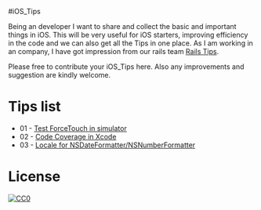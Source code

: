 #iOS_Tips

Being an developer I want to share and collect the basic and important things in iOS. This will be very useful for iOS starters, improving efficiency in the code and we can also get all the Tips in one place. As I am working in an company, I have got impression from our rails team [Rails Tips](https://github.com/logeshmallow/rails_tips).

Please free to contribute your iOS_Tips here. Also any improvements and suggestion are kindly welcome.

# Tips list
- 01 - [Test ForceTouch in simulator](https://github.com/MallowTech/iOS_tips/blob/master/ios_tips/2016-03-01-Test-ForceTouc-in-simulator.md)
- 02 - [Code Coverage in Xcode](https://github.com/MallowTech/iOS_tips/blob/master/ios_tips/2016-04-16-Code-Coverage-In-Xcode.md)
- 03 - [Locale for NSDateFormatter/NSNumberFormatter](https://github.com/MallowTech/iOS_tips/blob/master/ios_tips/2016-04-30-NSDateFormatters-NSNumberFormatter-Locale.md)

# License
<p xmlns:dct="http://purl.org/dc/terms/" xmlns:vcard="http://www.w3.org/2001/vcard-rdf/3.0#">
  <a rel="license"
     href="http://creativecommons.org/publicdomain/zero/1.0/">
    <img src="http://i.creativecommons.org/p/zero/1.0/88x31.png" style="border-style: none;" alt="CC0" />
  </a>
  <br />
